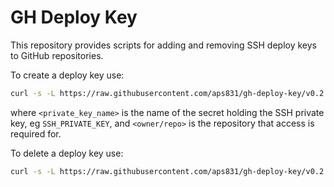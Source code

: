 # GH Deploy Key

This repository provides scripts for adding and removing SSH deploy keys to GitHub repositories.

To create a deploy key use:

```bash
curl -s -L https://raw.githubusercontent.com/aps831/gh-deploy-key/v0.2.0/create.sh | bash -s -- <private_key_name> <owner/repo>
```

where `<private_key_name>` is the name of the secret holding the SSH private key, eg
`SSH_PRIVATE_KEY`, and `<owner/repo>` is the repository that access is required for.

To delete a deploy key use:

```bash
curl -s -L https://raw.githubusercontent.com/aps831/gh-deploy-key/v0.2.0/delete.sh | bash -s -- <private_key_name> <owner/repo>
```
